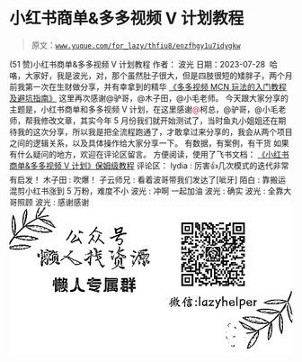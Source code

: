 # 小红书商单&多多视频 V 计划教程

> 原文：[`www.yuque.com/for_lazy/thfiu8/enzfhgy1u7idygkw`](https://www.yuque.com/for_lazy/thfiu8/enzfhgy1u7idygkw)

<ne-h2 id="63cc332c" data-lake-id="63cc332c"><ne-heading-ext><ne-heading-anchor></ne-heading-anchor><ne-heading-fold></ne-heading-fold></ne-heading-ext><ne-heading-content><ne-text id="uaf5fd8fd">(51 赞)小红书商单&多多视频 V 计划教程</ne-text></ne-heading-content></ne-h2> <ne-p id="u02fc19ec" data-lake-id="u02fc19ec"><ne-text id="u607e2780">作者： 波光</ne-text></ne-p> <ne-p id="uc31a839e" data-lake-id="uc31a839e"><ne-text id="uc3226463">日期：2023-07-28</ne-text></ne-p> <ne-p id="ub858dee9" data-lake-id="ub858dee9"><ne-text id="u2dcb7b45" ne-bold="true"> 哈咯，大家好，我是</ne-text><ne-text id="u09c7bd14" ne-bold="true">波光</ne-text><ne-text id="u8cc6ffad" ne-bold="true">，对，那个虽然肚子很大，但是四肢很短的</ne-text><ne-text id="u263e1733" ne-bold="true">矮胖子</ne-text><ne-text id="u5e2648fc" ne-bold="true">，</ne-text><ne-text id="ua82804ab">两个月前我第一次在生财做分享，并有幸拿到的精华</ne-text></ne-p> <ne-p id="u797f1d8f" data-lake-id="u797f1d8f">[<ne-text id="u700baec6">《多多视频 MCN 玩法的入门教程及避坑指南》</ne-text>](https://gwq4c5gvtwq.feishu.cn/docx/XrRvdOo4pocodMxYS65cxihPnNb?from=from_copylink)</ne-p> <ne-p id="ub746e075" data-lake-id="ub746e075"><ne-text id="uafef967e">这里再次感谢</ne-text><ne-text id="ub21f05fd" ne-bold="true">@驴哥，@木子田，@小毛老师</ne-text><ne-text id="u8abb4663">。</ne-text></ne-p> <ne-p id="u662dadaa" data-lake-id="u662dadaa"><ne-text id="u5e76b720">今天跟大家分享的主题是，</ne-text><ne-text id="u9fe4d3b1" ne-bold="true">小红书商单</ne-text><ne-text id="u716115dc">和</ne-text><ne-text id="u585a50a3" ne-bold="true">多多视频 V 计划</ne-text><ne-text id="u121724ce">，在这里感谢</ne-text><ne-text id="ue0633a8d" style="color: rgb(236, 40, 52);">@</ne-text><ne-text id="u92f3aabf" ne-bold="true">柯总</ne-text><ne-text id="u772231d0" ne-bold="true">，</ne-text><ne-text id="u52f378dd" ne-bold="true">@驴哥</ne-text><ne-text id="uedb83012" ne-bold="true">，@小毛老师，</ne-text><ne-text id="u837011de">帮我修改文章，其实今年 5 月份我们就开始测试了，当时鱼丸小姐姐还在期待我的这次分享，所以我是把全流程跑通了，才敢拿过来分享的，我会从两个项目之间的逻辑关系，以及具体操作给大家分享一下。</ne-text></ne-p> <ne-p id="u5ab6778b" data-lake-id="u5ab6778b"><ne-text id="ua8e87b9e" ne-bold="true">有数据，有案例，有干货</ne-text></ne-p> <ne-p id="uec51448c" data-lake-id="uec51448c"><ne-text id="u62bfab33">如果有什么疑问的地方，欢迎在评论区留言。</ne-text></ne-p> <ne-p id="u3919afab" data-lake-id="u3919afab"><ne-text id="ud3c33e1c">方便阅读，使用了飞书文档：</ne-text></ne-p> <ne-p id="u9fb35d69" data-lake-id="u9fb35d69">[<ne-text id="uc3a8b7eb">《小红书商单&多多视频 V 计划》保姆级教程</ne-text>](https://gwq4c5gvtwq.feishu.cn/docx/FMpwd5WxMob6ZbxXV21cvgAYnpd?from=from_copylink)</ne-p> <ne-hole id="ua7b0c890" data-lake-id="ua7b0c890"><ne-card data-card-name="hr" data-card-type="block" id="N5vMf" data-event-boundary="card"><ne-p id="u1ca50576" data-lake-id="u1ca50576"><ne-text id="u8e82a2cf">评论区：</ne-text></ne-p> <ne-p id="ua99f7241" data-lake-id="ua99f7241"><ne-text id="ued03706c">lydia : 厉害👍几次模式的迭代非常有启发！</ne-text> <ne-text id="u1bfe9bc4">木子田 : 吹爆！</ne-text> <ne-text id="ue282b88c">子云师兄 : 看着波哥带我们发达了[呲牙]</ne-text> <ne-text id="u01f7bd84">陌白 : 靠搬运混剪小红书涨到 5 万粉，难度不小</ne-text> <ne-text id="ub359566e">波光 : 冲啊 一起加油</ne-text> <ne-text id="ub0c850f1">波光 : 确实</ne-text> <ne-text id="u2a1bff96">波光 : 全靠大哥照顾</ne-text> <ne-text id="uf3f0f1a6">波光 : 感谢感谢</ne-text></ne-p> <ne-p id="ufaad361a" data-lake-id="ufaad361a"><ne-card data-card-name="image" data-card-type="inline" id="ZwARc" data-event-boundary="card">![](img/894d30a529e7c37bcd3392323c99941c.png)  <ne-hole id="ua1eba9fa" data-lake-id="ua1eba9fa"><ne-card data-card-name="hr" data-card-type="block" id="a7hpJ" data-event-boundary="card"></ne-card></ne-hole></ne-card></ne-p></ne-card></ne-hole>